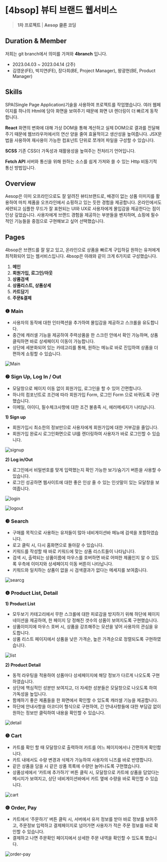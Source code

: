# [4bsop] 뷰티 브랜드 웹서비스

> **1차 프로젝트** | **Aesop 클론 코딩**
> 

## Duration & Member

저희는 git branch에서 의미를 가져와 **4branch** 입니다.

- 2023.04.03 ~ 2023.04.14 (2주)
- 김영운(FE), 박지연(FE), 장다희(BE, Project Manager), 왕광현(BE, Product Manager)

## Skills
SPA(Single Page Application)기술을 사용하여 프로젝트를 작업했습니다.
여러 웹페이지를 하나의 Html에 담아 화면을 보여주기 때문에 화면 UI 렌더링이 더 빠르게 동작합니다.

**React**
화면의 변화에 대해 가상 DOM을 통해 계산하고 실제 DOM으로 결과를 전달해주기 때문에
웹브라우저에서의 연산 양을 줄여 효율적이고 생산성을 높여줍니다.
JSX문법을 사용하여 재사용이 가능한 컴포넌트 단위로 쪼개어 파일을 구성할 수 있습니다.

**SCSS**
기존 CSS더 가독성과 재활용성을 높여주는 전처리기 언어입니다.

**Fetch API**
서버와 통신을 위해 원하는 소스를 쉽게 가져와 쓸 수 있는 Http 비동기적 통신 방법입니다.


## Overview
Aesop은 이미 오프라인으로도 잘 알려진 뷰티브랜드로, 배경이 없는 상품 이미지를 활용하여 마치 제품을 오프라인에서 쇼핑하고 있는 듯한 경험을 제공합니다. 
온라인에서도 세련되고 심플한 무드가 잘 표현되는 UI와 UX로 사용자에게 몰입감을 제공한다는 점이 인상 깊었습니다. 
사용자에게 브랜드 경험을 제공하는 부분들을 벤치하며, 쇼핑에 필수적인 기능들을 중점으로 구현해보고 싶어 선택했습니다.


## Pages
4bsop은 브랜드를 잘 알고 있고, 온라인으로 상품을 빠르게 구입하길 원하는 유저에게 최적화되어 있는 웹서비스입니다. 
4bsop은 아래와 같이 크게 6가지로 구성했습니다.

1. **메인** 
2. **회원가입, 로그인/아웃**
3. **상품검색** 
4. **상품리스트, 상품상세**
5. **카트담기**
6. **주문&결제**

### ❶ Main

- 사용자의 동작에 대한 인터랙션을 추가하여 몰입감을 제공하고 스크롤을 유도합니다.
- 중간에 캐러셀 기능을 제공하여 주력상품을 한 스크린 안에서 확인 가능하며, 상품 클릭하면 바로 상세페이지 이동이 가능합니다.
- 상단에 세분화되어 있는 카테고리를 통해, 원하는 메뉴로 바로 진입하여 상품을 더 편하게 쇼핑할 수 있습니다.

![Main](https://user-images.githubusercontent.com/124162355/232261257-1c1b9704-66db-46b4-a1eb-6550863a78f0.gif)




### ❷ Sign Up, Log In / Out

- 모달창으로 페이지 이동 없이 회원가입, 로그인을 할 수 있어 간편합니다.
- 하나의 컴포넌트로 조건에 따라 회원가입 Form, 로그인 Form 으로 바뀌도록 구현했습니다.
- 이메일, 아이디, 필수체크사항에 대한 조건 불충족 시, 에러메세지가 나타납니다.

**1) Sign up**

- 회원가입시 최소한의 정보만으로 사용자에게 회원가입에 대한 거부감을 줄입니다.
- 회원가입 완료시 로그인화면으로 UI를 렌더링하여 사용자가 바로 로그인할 수 있습니다.

![signup](https://user-images.githubusercontent.com/124162355/232261372-fb3a5480-5bc3-4b73-b674-bfd9e9042c3c.gif)


**2) Log in/Out**

- 로그인에서 비밀번호를 맞게 입력했는지 확인 가능한 보기/숨기기 버튼을 사용할 수 있습니다.
- 로그인 성공하면 웹사이트에 대한 좋은 인상 줄 수 있는 인삿말이 있는 모달창을 보여줍니다.

![login](https://user-images.githubusercontent.com/124162355/232261452-76a7aa4e-9878-4aab-a00c-cca46e8ab07d.gif)

![logout](https://user-images.githubusercontent.com/124162355/232261488-7fe2ebca-1610-4f7c-96d1-435d2ddd66fa.gif)


### ❸ Search

- 구매를 목적으로 사용하는 유저들이 많아 네비게이션바 메뉴에 검색을 포함하였습니다.
- 로고 클릭 시, 다시 홈화면으로 돌아갈 수 있습니다.
- 키워드를 작성할 때 바로 키워드에 맞는 상품 리스트들이 나타납니다.
- 검색 시, 출력되는 상품이름에 마우스를 호버하면 바로 어떠한 제품인지 알 수 있도록 우측에 이미지와 상세페이지 이동 버튼이 나타납니다.
- 키워드와 일치하는 상품이 없을 시 검색결과가 없다는 메세지를 보여줍니다.

![searcg](https://user-images.githubusercontent.com/124162355/232261646-2616b03c-d782-491f-a60d-38e581f7828d.gif)


### ❹ Product List, Detail

**1) Product List**

- 모두보기 카테고리에서 무한 스크롤에 대한 피로감을 방지하기 위해 하단에 페이지네이션을 제공하여, 한 페이지 당 정해진 갯수의 상품이 보여지도록 구현했습니다.
- 상품이미지에 마우스 호버 시, 상품을 강조해주는 모션을 넣어 사용자의 관심을 유도합니다.
- 상품 리스트 페이지에서 상품을 낮은 가격순, 높은 가격순으로 정렬되도록 구현하였습니다.

![list](https://user-images.githubusercontent.com/124162355/232261746-d3a119e4-ce1d-43d0-b4d9-fc795f01deeb.gif)


**2) Product Detail**

- 동적 라우팅을 적용하여 상품마다 상세페이지에 해당 정보가 다르게 나오도록 구현하였습니다.
- 상단에 핵심적인 성분만 보여지고, 더 자세한 성분들은 모달창으로 나오도록 하여 가독성을 높입니다.
- 함께하기 좋은 제품들을 한 화면에서 확인할 수 있도록 캐러셀 기능을 제공합니다.
- 하단에 안내사항을 아코디어 형식으로 구현하여, 긴 안내사항들에 대한 부담감 없이 원하는 정보만 클릭하여 내용을 확인할 수 있습니다.

![detail](https://user-images.githubusercontent.com/124162355/232261741-c927b842-18c6-4e86-b211-d2341b548471.gif)


### ❺ Cart

- 카트를 확인 할 때 모달창으로 출력하여 카트를 어느 페이지에서나 간편하게 확인합니다.
- 카트 내에서도 수량 변경과 삭제가 가능하여 사용자의 니즈를 바로 반영합니다.
- 같은 상품을 담을 시 같은 상품 목록에 수량만 늘어나도록 구현했습니다.
- 상품상세에서 ‘카트에 추가하기’ 버튼 클릭 시, 모달창으로 카트에 상품을 담았다는 메시지가 보여지고, 상단 네비게이션바에서 카트 옆에 수량을 바로 확인할 수 있습니다.

![cart](https://user-images.githubusercontent.com/124162355/232261794-f18c5953-8e82-4579-9a5e-263dd3f58f21.gif)


### ❻ Order, Pay

- 카트에서 ‘주문하기’ 버튼 클릭 시, 서버에서 유저 정보를 받아 바로 정보를 보여주고, 주문정보 입력하고 결제페이지로 넘어가면 사용자가 적은 주문 정보를 바로 확인할  수 있습니다.
- 결제하고 나면 주문확인 페이지에서 상세한 주문 내역을 확인할 수 있도록 했습니다.

![order-pay](https://user-images.githubusercontent.com/124162355/232261827-00f324ab-9992-4b17-b216-e48a3a354879.gif)



